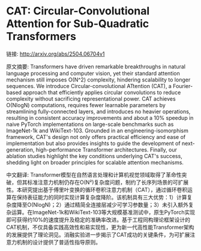 # CAT: Circular-Convolutional Attention for Sub-Quadratic Transformers

链接: http://arxiv.org/abs/2504.06704v1

原文摘要:
Transformers have driven remarkable breakthroughs in natural language
processing and computer vision, yet their standard attention mechanism still
imposes O(N^2) complexity, hindering scalability to longer sequences. We
introduce Circular-convolutional ATtention (CAT), a Fourier-based approach that
efficiently applies circular convolutions to reduce complexity without
sacrificing representational power. CAT achieves O(NlogN) computations,
requires fewer learnable parameters by streamlining fully-connected layers, and
introduces no heavier operations, resulting in consistent accuracy improvements
and about a 10% speedup in naive PyTorch implementations on large-scale
benchmarks such as ImageNet-1k and WikiText-103. Grounded in an
engineering-isomorphism framework, CAT's design not only offers practical
efficiency and ease of implementation but also provides insights to guide the
development of next-generation, high-performance Transformer architectures.
Finally, our ablation studies highlight the key conditions underlying CAT's
success, shedding light on broader principles for scalable attention
mechanisms.

中文翻译:
Transformer模型在自然语言处理和计算机视觉领域取得了革命性突破，但其标准注意力机制仍存在O(N²)复杂度问题，制约了长序列场景的可扩展性。本研究提出基于傅里叶变换的循环卷积注意力机制（CAT），通过循环卷积运算在保持表征能力的同时实现计算复杂度降阶。该机制具有三大优势：1）计算复杂度降至O(NlogN)；2）通过精简全连接层减少可学习参数量；3）未引入额外复杂运算。在ImageNet-1k和WikiText-103等大规模基准测试中，原生PyTorch实现即可获得约10%的速度提升及稳定的准确率改进。基于工程同构理论框架设计的CAT机制，不仅具备实践高效性和易实现性，更为新一代高性能Transformer架构的发展提供了理论洞见。消融实验进一步揭示了CAT成功的关键条件，为可扩展注意力机制的设计提供了普适性指导原则。
